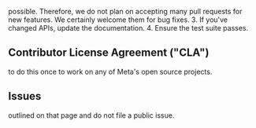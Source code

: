 possible.
Therefore, we do not plan on accepting many pull requests for new features.
We certainly welcome them for bug fixes.
3. If you've changed APIs, update the documentation.
4. Ensure the test suite passes.
## Contributor License Agreement ("CLA")
to do this once to work on any of Meta's open source projects.

## Issues
outlined on that page and do not file a public issue.
